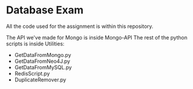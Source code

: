 # Database Exam
All the code used for the assignment is within this repository.

The API we've made for Mongo is inside Mongo-API
The rest of the python scripts is inside Utilities:

* GetDataFromMongo.py
* GetDataFromNeo4J.py
* GetDataFromMySQL.py
* RedisScript.py
* DuplicateRemover.py

 
